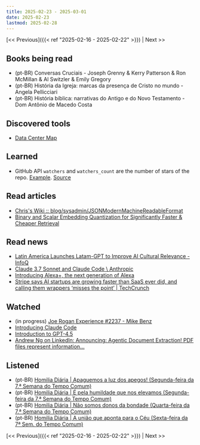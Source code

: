 ```yaml
---
title: 2025-02-23 - 2025-03-01
date: 2025-02-23
lastmod: 2025-02-28
---
```


[<< Previous]({{< ref "2025-02-16 - 2025-02-22" >}}) | Next >>

## Books being read
- (pt-BR) Conversas Cruciais - Joseph Grenny & Kerry Patterson & Ron McMillan &
  Al Switzler & Emily Gregory
- (pt-BR) História da Igreja: marcas da presença de Cristo no mundo - Angela
  Pellicciari
- (pt-BR) História bíblica: narrativas do Antigo e do Novo Testamento - Dom
  Antônio de Macedo Costa

## Discovered tools
- [Data Center Map](https://www.datacentermap.com/)

## Learned
- GitHub API `watchers` and `watchers_count` are the number of stars of the
  repo. [Example](https://api.github.com/users/lucasrcezimbra/starred).
  [Source](https://github.com/orgs/community/discussions/24795)

## Read articles
- [Chris's Wiki :: blog/sysadmin/JSONModernMachineReadableFormat](https://utcc.utoronto.ca/~cks/space/blog/sysadmin/JSONModernMachineReadableFormat)
- [Binary and Scalar Embedding Quantization for Significantly Faster & Cheaper Retrieval](https://huggingface.co/blog/embedding-quantization)

## Read news
- [Latin America Launches Latam-GPT to Improve AI Cultural Relevance - InfoQ](https://www.infoq.com/news/2025/02/latam-gpt)
- [Claude 3.7 Sonnet and Claude Code \ Anthropic](https://www.anthropic.com/news/claude-3-7-sonnet)
- [Introducing Alexa+, the next generation of Alexa](https://www.aboutamazon.com/news/devices/new-alexa-generative-artificial-intelligence)
- [Stripe says AI startups are growing faster than SaaS ever did, and calling them wrappers ‘misses the point’ | TechCrunch](https://techcrunch.com/2025/02/27/stripe-ceo-says-ai-startups-are-growing-faster-than-saas-ever-did-and-calling-them-wrappers-misses-the-point/)

## Watched
- (in progress) [Joe Rogan Experience #2237 - Mike Benz](https://www.youtube.com/watch?v=rrJhQpvlkLA)
- [Introducing Claude Code](https://www.youtube.com/watch?v=AJpK3YTTKZ4)
- [Introduction to GPT-4.5](https://www.youtube.com/watch?v=cfRYp0nItZ8)
- [Andrew Ng on LinkedIn: Announcing: Agentic Document Extraction! PDF files represent information…](https://www.linkedin.com/posts/andrewyng_announcing-agentic-document-extraction-activity-7300953738356084736-Q3yc)

## Listened
- (pt-BR) [Homilia Diária | Apaguemos a luz dos apegos! (Segunda-feira da 7.ª Semana do Tempo Comum)](https://www.youtube.com/watch?v=_O0ISUzE_F4)
- (pt-BR) [Homilia Diária | É pela humildade que nos elevamos (Segunda-feira da 7.ª Semana do Tempo Comum)](https://www.youtube.com/watch?v=VfEaOWwj6ck)
- (pt-BR) [Homilia Diária | Não somos donos da bondade (Quarta-feira da 7.ª Semana do Tempo Comum)](https://www.youtube.com/watch?v=gVPjVhloYMk)
- (pt-BR) [Homilia Diária | A união que aponta para o Céu (Sexta-feira da 7ª Sem. do Tempo Comum)](https://www.youtube.com/watch?v=Mz7unbS5JWk)

[<< Previous]({{< ref "2025-02-16 - 2025-02-22" >}}) | Next >>
